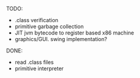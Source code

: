 TODO:
* .class verification
* primitive garbage collection
* JIT jvm bytecode to register based x86 machine
* graphics/GUI. swing implementation?

DONE:
* read .class files
* primitive interpreter
